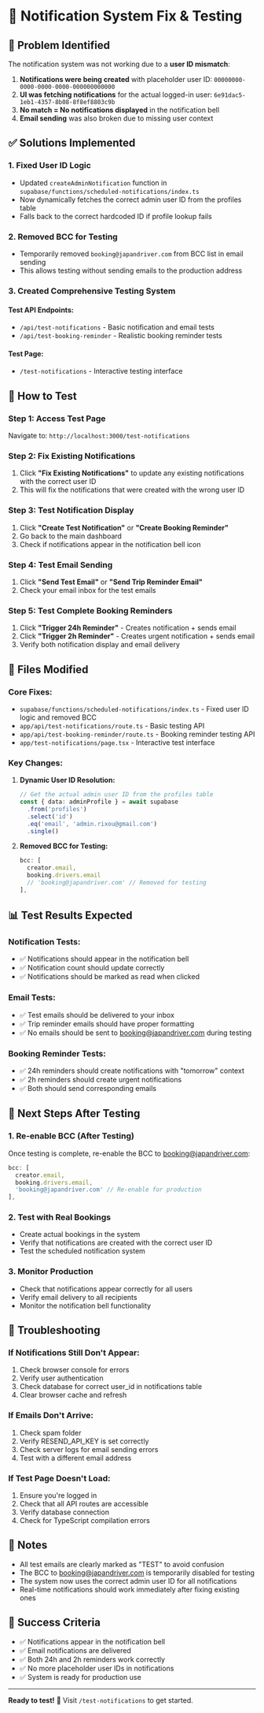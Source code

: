 # 🔔 Notification System Fix & Testing

## 🚨 **Problem Identified**

The notification system was not working due to a **user ID mismatch**:

1. **Notifications were being created** with placeholder user ID: `00000000-0000-0000-0000-000000000000`
2. **UI was fetching notifications** for the actual logged-in user: `6e91dac5-1eb1-4357-8b08-8f8ef8803c9b`
3. **No match = No notifications displayed** in the notification bell
4. **Email sending** was also broken due to missing user context

## ✅ **Solutions Implemented**

### 1. **Fixed User ID Logic**
- Updated `createAdminNotification` function in `supabase/functions/scheduled-notifications/index.ts`
- Now dynamically fetches the correct admin user ID from the profiles table
- Falls back to the correct hardcoded ID if profile lookup fails

### 2. **Removed BCC for Testing**
- Temporarily removed `booking@japandriver.com` from BCC list in email sending
- This allows testing without sending emails to the production address

### 3. **Created Comprehensive Testing System**

#### **Test API Endpoints:**
- `/api/test-notifications` - Basic notification and email tests
- `/api/test-booking-reminder` - Realistic booking reminder tests

#### **Test Page:**
- `/test-notifications` - Interactive testing interface

## 🧪 **How to Test**

### **Step 1: Access Test Page**
Navigate to: `http://localhost:3000/test-notifications`

### **Step 2: Fix Existing Notifications**
1. Click **"Fix Existing Notifications"** to update any existing notifications with the correct user ID
2. This will fix the notifications that were created with the wrong user ID

### **Step 3: Test Notification Display**
1. Click **"Create Test Notification"** or **"Create Booking Reminder"**
2. Go back to the main dashboard
3. Check if notifications appear in the notification bell icon

### **Step 4: Test Email Sending**
1. Click **"Send Test Email"** or **"Send Trip Reminder Email"**
2. Check your email inbox for the test emails

### **Step 5: Test Complete Booking Reminders**
1. Click **"Trigger 24h Reminder"** - Creates notification + sends email
2. Click **"Trigger 2h Reminder"** - Creates urgent notification + sends email
3. Verify both notification display and email delivery

## 🔧 **Files Modified**

### **Core Fixes:**
- `supabase/functions/scheduled-notifications/index.ts` - Fixed user ID logic and removed BCC
- `app/api/test-notifications/route.ts` - Basic testing API
- `app/api/test-booking-reminder/route.ts` - Booking reminder testing API
- `app/test-notifications/page.tsx` - Interactive test interface

### **Key Changes:**
1. **Dynamic User ID Resolution:**
   ```typescript
   // Get the actual admin user ID from the profiles table
   const { data: adminProfile } = await supabase
     .from('profiles')
     .select('id')
     .eq('email', 'admin.rixou@gmail.com')
     .single()
   ```

2. **Removed BCC for Testing:**
   ```typescript
   bcc: [
     creator.email,
     booking.drivers.email
     // 'booking@japandriver.com' // Removed for testing
   ],
   ```

## 📊 **Test Results Expected**

### **Notification Tests:**
- ✅ Notifications should appear in the notification bell
- ✅ Notification count should update correctly
- ✅ Notifications should be marked as read when clicked

### **Email Tests:**
- ✅ Test emails should be delivered to your inbox
- ✅ Trip reminder emails should have proper formatting
- ✅ No emails should be sent to booking@japandriver.com during testing

### **Booking Reminder Tests:**
- ✅ 24h reminders should create notifications with "tomorrow" context
- ✅ 2h reminders should create urgent notifications
- ✅ Both should send corresponding emails

## 🚀 **Next Steps After Testing**

### **1. Re-enable BCC (After Testing)**
Once testing is complete, re-enable the BCC to booking@japandriver.com:

```typescript
bcc: [
  creator.email,
  booking.drivers.email,
  'booking@japandriver.com' // Re-enable for production
],
```

### **2. Test with Real Bookings**
- Create actual bookings in the system
- Verify that notifications are created with the correct user ID
- Test the scheduled notification system

### **3. Monitor Production**
- Check that notifications appear correctly for all users
- Verify email delivery to all recipients
- Monitor the notification bell functionality

## 🐛 **Troubleshooting**

### **If Notifications Still Don't Appear:**
1. Check browser console for errors
2. Verify user authentication
3. Check database for correct user_id in notifications table
4. Clear browser cache and refresh

### **If Emails Don't Arrive:**
1. Check spam folder
2. Verify RESEND_API_KEY is set correctly
3. Check server logs for email sending errors
4. Test with a different email address

### **If Test Page Doesn't Load:**
1. Ensure you're logged in
2. Check that all API routes are accessible
3. Verify database connection
4. Check for TypeScript compilation errors

## 📝 **Notes**

- All test emails are clearly marked as "TEST" to avoid confusion
- The BCC to booking@japandriver.com is temporarily disabled for testing
- The system now uses the correct admin user ID for all notifications
- Real-time notifications should work immediately after fixing existing ones

## 🎯 **Success Criteria**

- ✅ Notifications appear in the notification bell
- ✅ Email notifications are delivered
- ✅ Both 24h and 2h reminders work correctly
- ✅ No more placeholder user IDs in notifications
- ✅ System is ready for production use

---

**Ready to test!** 🚀 Visit `/test-notifications` to get started.
